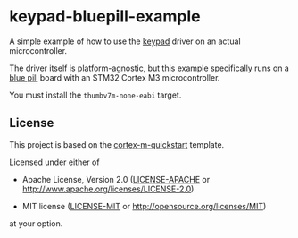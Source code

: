 # keypad-bluepill-example

A simple example of how to use the [keypad](https://github.com/e-matteson/keypad) driver on an actual microcontroller.

The driver itself is platform-agnostic, but this example specifically runs on a [blue pill](http://wiki.stm32duino.com/index.php?title=Blue_Pill) board with an STM32 Cortex M3 microcontroller.

You must install the `thumbv7m-none-eabi` target.


<!--  TODO: document loading code with gdb and openocd/blackmagic -->
<!--  TODO: add schematic -->

## License

This project is based on the [cortex-m-quickstart](https://github.com/rust-embedded/cortex-m-quickstart) template.

Licensed under either of

- Apache License, Version 2.0 ([LICENSE-APACHE](LICENSE-APACHE) or
  http://www.apache.org/licenses/LICENSE-2.0)

- MIT license ([LICENSE-MIT](LICENSE-MIT) or http://opensource.org/licenses/MIT)

at your option.

